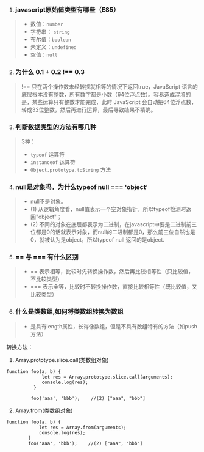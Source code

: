 1. ### javascript原始值类型有哪些（ES5）
>* 数值：`number`
>* 字符串： `string`
>* 布尔值：`boolean`
>* 未定义：`undefined`
>* 空值：`null`
2. ### 为什么 0.1 + 0.2 !== 0.3
>!== 只在两个操作数未经转换就相等的情况下返回true，JavaScript 语言的底层根本没有整数，所有数字都是小数（64位浮点数）。容易造成混淆的是，某些运算只有整数才能完成，此时 JavaScript 会自动把64位浮点数，转成32位整数，然后再进行运算，最后导致结果不精确。
3. ### 判断数据类型的方法有哪几种
>3种：
>* `typeof` 运算符
>* `instanceof` 运算符
>* `Object.prototype.toString` 方法
4. ### null是对象吗，为什么typeof null === 'object'
>* null不是对象。  
>* (1) 从逻辑角度看，null值表示一个空对象指针，所以typeof检测时返回"object"；
>* (2) 不同的对象在底层都表示为二进制，在javascript中要是二进制前三位都是0的话就表示对象，而null的二进制都是0，那么前三位自然也是0，就被认为是object，所以typeof null 返回的是object.
5. ### == 与 === 有什么区别
>* == 表示相等，比较时先转换操作数，然后再比较相等性（只比较值，不比较类型）
>* === 表示全等，比较时不转换操作数，直接比较相等性（既比较值，又比较类型）
6. ### 什么是类数组,如何将类数组转换为数组
>* 是具有length属性，长得像数组，但是不具有数组特有的方法（如push方法）   

转换方法：
1. Array.prototype.slice.call(类数组对象)
```
function foo(a, b) {
             let res = Array.prototype.slice.call(arguments);
             console.log(res);
          }

         foo('aaa', 'bbb');    //(2) ["aaa", "bbb"]
```
2. Array.from(类数组对象)
```
function foo(a, b) {
            let res = Array.from(arguments);
            console.log(res);
        }
        foo('aaa', 'bbb');    //(2) ["aaa", "bbb"]
```
